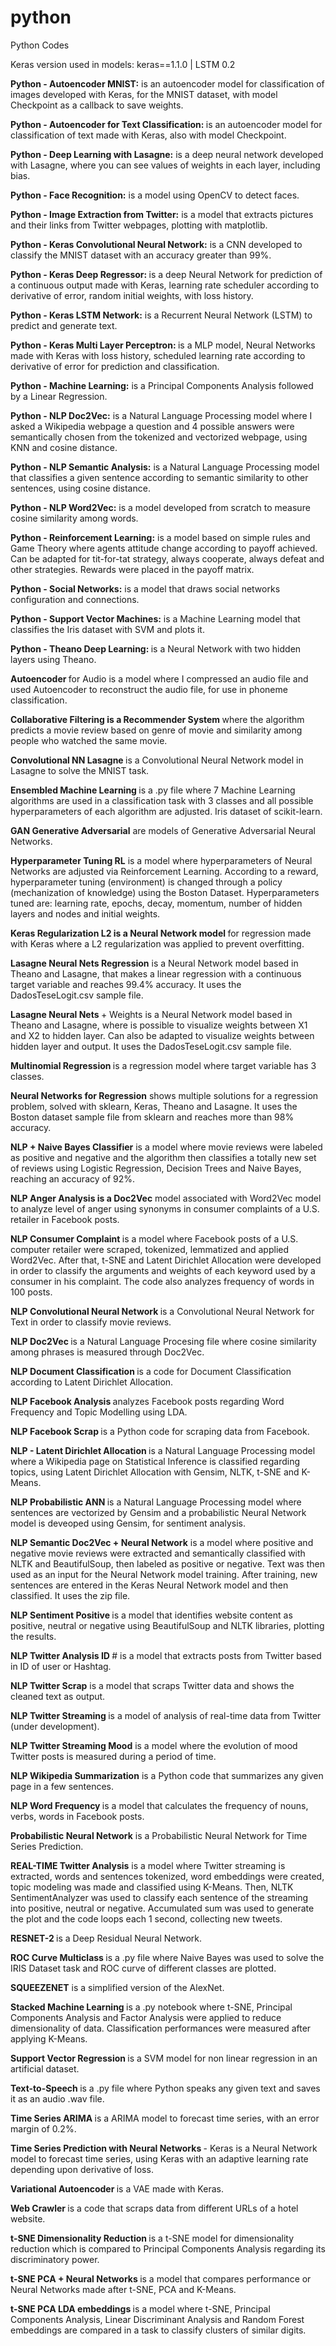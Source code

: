 # python

Python Codes

Keras version used in models: keras==1.1.0 | LSTM 0.2



<B> Python - Autoencoder MNIST:</B> is an autoencoder model for classification of images developed with Keras, for the MNIST dataset, with model Checkpoint as a callback to save weights.

<B>Python - Autoencoder for Text Classification: </B>is an autoencoder model for classification of text made with Keras, also with model Checkpoint.

<B>Python - Deep Learning with Lasagne:</B> is a deep neural network developed with Lasagne, where you can see values of weights in each layer, including bias.

<B>Python - Face Recognition:</B> is a model using OpenCV to detect faces.

<B>Python - Image Extraction from Twitter:</B> is a model that extracts pictures and their links from Twitter webpages, plotting with matplotlib.

<B>Python - Keras Convolutional Neural Network:</B> is a CNN developed to classify the MNIST dataset with an accuracy greater than 99%.

<B>Python - Keras Deep Regressor: </B>is a deep Neural Network for prediction of a continuous output made with Keras, learning rate scheduler according to derivative of error, random initial weights, with loss history.

<B>Python - Keras LSTM Network:</B> is a Recurrent Neural Network (LSTM) to predict and generate text.

<B>Python - Keras Multi Layer Perceptron: </B>is a MLP model, Neural Networks made with Keras with loss history, scheduled learning rate according to derivative of error for prediction and classification.

<B>Python - Machine Learning:</B> is a Principal Components Analysis followed by a Linear Regression.

<B>Python - NLP Doc2Vec:</B> is a Natural Language Processing model where I asked a Wikipedia webpage a question and 4 possible answers were semantically chosen from the tokenized and vectorized webpage, using KNN and cosine distance.

<B>Python - NLP Semantic Analysis:</B> is a Natural Language Processing model that classifies a given sentence according to semantic similarity to other sentences, using cosine distance.

<B>Python - NLP Word2Vec:</B> is a model developed from scratch to measure cosine similarity among words.

<B>Python - Reinforcement Learning:</B> is a model based on simple rules and Game Theory where agents attitude change according to payoff achieved. Can be adapted for tit-for-tat strategy, always cooperate, always defeat and other strategies. Rewards were placed in the payoff matrix.

<B>Python - Social Networks:</B> is a model that draws social networks configuration and connections.

<B>Python - Support Vector Machines:</B> is a Machine Learning model that classifies the Iris dataset with SVM and plots it.

<B>Python - Theano Deep Learning: </B> is a Neural Network with two hidden layers using Theano.

<B>Autoencoder </B> for Audio is a model where I compressed an audio file and used Autoencoder to reconstruct the audio file, for use in phoneme classification.

<B>Collaborative Filtering is a Recommender System </B>where the algorithm predicts a movie review based on genre of movie and similarity among people who watched the same movie.

<B>Convolutional NN Lasagne </B>is a Convolutional Neural Network model in Lasagne to solve the MNIST task.

<B>Ensembled Machine Learning </B>is a .py file where 7 Machine Learning algorithms are used in a classification task with 3 classes and all possible hyperparameters of each algorithm are adjusted. Iris dataset of scikit-learn.

<B>GAN Generative Adversarial</B> are models of Generative Adversarial Neural Networks.

<B>Hyperparameter Tuning RL</B> is a model where hyperparameters of Neural Networks are adjusted via Reinforcement Learning. According to a reward, hyperparameter tuning (environment) is changed through a policy (mechanization of knowledge) using the Boston Dataset. Hyperparameters tuned are: learning rate, epochs, decay, momentum, number of hidden layers and nodes and initial weights.

<B>Keras Regularization L2 is a Neural Network model </B>for regression made with Keras where a L2 regularization was applied to prevent overfitting.

<B>Lasagne Neural Nets Regression</B> is a Neural Network model based in Theano and Lasagne, that makes a linear regression with a continuous target variable and reaches 99.4% accuracy. It uses the DadosTeseLogit.csv sample file.

<B>Lasagne Neural Nets </B>+ Weights is a Neural Network model based in Theano and Lasagne, where is possible to visualize weights between X1 and X2 to hidden layer. Can also be adapted to visualize weights between hidden layer and output. It uses the DadosTeseLogit.csv sample file.

<B>Multinomial Regression </B>is a regression model where target variable has 3 classes.

<B>Neural Networks for Regression</B> shows multiple solutions for a regression problem, solved with sklearn, Keras, Theano and Lasagne. It uses the Boston dataset sample file from sklearn and reaches more than 98% accuracy.

<B>NLP + Naive Bayes Classifier</B> is a model where movie reviews were labeled as positive and negative and the algorithm then classifies a totally new set of reviews using Logistic Regression, Decision Trees and Naive Bayes, reaching an accuracy of 92%.

<B>NLP Anger Analysis is a Doc2Vec</B> model associated with Word2Vec model to analyze level of anger using synonyms in consumer complaints of a U.S. retailer in Facebook posts.

<B>NLP Consumer Complaint </B>is a model where Facebook posts of a U.S. computer retailer were scraped, tokenized, lemmatized and applied Word2Vec. After that, t-SNE and Latent Dirichlet Allocation were developed in order to classify the arguments and weights of each keyword used by a consumer in his complaint. The code also analyzes frequency of words in 100 posts.

<B>NLP Convolutional Neural Network </B>is a Convolutional Neural Network for Text in order to classify movie reviews.

<B>NLP Doc2Vec </B> is a Natural Language Procesing file where cosine similarity among phrases is measured through Doc2Vec.

<B>NLP Document Classification </B>is a code for Document Classification according to Latent Dirichlet Allocation.

<B>NLP Facebook Analysis </B> analyzes Facebook posts regarding Word Frequency and Topic Modelling using LDA.

<B>NLP Facebook Scrap </B>is a Python code for scraping data from Facebook.

<B>NLP - Latent Dirichlet Allocation </B>is a Natural Language Processing model where a Wikipedia page on Statistical Inference is classified regarding topics, using Latent Dirichlet Allocation with Gensim, NLTK, t-SNE and K-Means.

<B>NLP Probabilistic ANN </B>is a Natural Language Processing model where sentences are vectorized by Gensim and a probabilistic Neural Network model is deveoped using Gensim, for sentiment analysis.

<B>NLP Semantic Doc2Vec + Neural Network</B> is a model where positive and negative movie reviews were extracted and semantically classified with NLTK and BeautifulSoup, then labeled as positive or negative. Text was then used as an input for the Neural Network model training. After training, new sentences are entered in the Keras Neural Network model and then classified. It uses the zip file.

<B>NLP Sentiment Positive </B>is a model that identifies website content as positive, neutral or negative using BeautifulSoup and NLTK libraries, plotting the results.

<B>NLP Twitter Analysis ID </B># is a model that extracts posts from Twitter based in ID of user or Hashtag.

<B>NLP Twitter Scrap</B> is a model that scraps Twitter data and shows the cleaned text as output.

<B>NLP Twitter Streaming </B>is a model of analysis of real-time data from Twitter (under development).

<B>NLP Twitter Streaming Mood</B> is a model where the evolution of mood Twitter posts is measured during a period of time.

<B>NLP Wikipedia Summarization</B> is a Python code that summarizes any given page in a few sentences.

<B>NLP Word Frequency </B>is a model that calculates the frequency of nouns, verbs, words in Facebook posts.

<B>Probabilistic Neural Network</B> is a Probabilistic Neural Network for Time Series Prediction.

<B>REAL-TIME Twitter Analysis</B> is a model where Twitter streaming is extracted, words and sentences tokenized, word embeddings were created, topic modeling was made and classified using K-Means. Then, NLTK SentimentAnalyzer was used to classify each sentence of the streaming into positive, neutral or negative. Accumulated sum was used to generate the plot and the code loops each 1 second, collecting new tweets.

<B>RESNET-2 </B>is a Deep Residual Neural Network.

<B>ROC Curve Multiclass </B>is a .py file where Naive Bayes was used to solve the IRIS Dataset task and ROC curve of different classes are plotted.

<B>SQUEEZENET</B> is a simplified version of the AlexNet.

<B>Stacked Machine Learning </B>is a .py notebook where t-SNE, Principal Components Analysis and Factor Analysis were applied to reduce dimensionality of data. Classification performances were measured after applying K-Means.

<B>Support Vector Regression </B>is a SVM model for non linear regression in an artificial dataset.

<B>Text-to-Speech </B>is a .py file where Python speaks any given text and saves it as an audio .wav file.

<B>Time Series ARIMA </B>is a ARIMA model to forecast time series, with an error margin of 0.2%.

<B>Time Series Prediction with Neural Networks </B> - Keras is a Neural Network model to forecast time series, using Keras with an adaptive learning rate depending upon derivative of loss.

<B>Variational Autoencoder </B>is a VAE made with Keras.

<B>Web Crawler </B>is a code that scraps data from different URLs of a hotel website.

<B>t-SNE Dimensionality Reduction </B> is a t-SNE model for dimensionality reduction which is compared to Principal Components Analysis regarding its discriminatory power.

<B>t-SNE PCA + Neural Networks </B> is a model that compares performance or Neural Networks made after t-SNE, PCA and K-Means.

<B>t-SNE PCA LDA embeddings </B> is a model where t-SNE, Principal Components Analysis, Linear Discriminant Analysis and Random Forest embeddings are compared in a task to classify clusters of similar digits.






